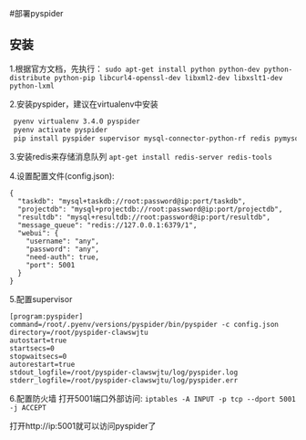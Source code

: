 #部署pyspider
## 安装
1.根据官方文档，先执行：
`sudo apt-get install python python-dev python-distribute python-pip libcurl4-openssl-dev libxml2-dev libxslt1-dev python-lxml`

2.安装pyspider，建议在virtualenv中安装
```bash
 pyenv virtualenv 3.4.0 pyspider
 pyenv activate pyspider 
 pip install pyspider supervisor mysql-connector-python-rf redis pymysql
```

3.安装redis来存储消息队列
`apt-get install redis-server redis-tools`

4.设置配置文件(config.json):
```
{
  "taskdb": "mysql+taskdb://root:password@ip:port/taskdb",
  "projectdb": "mysql+projectdb://root:password@ip:port/projectdb",
  "resultdb": "mysql+resultdb://root:password@ip:port/resultdb",
  "message_queue": "redis://127.0.0.1:6379/1",
  "webui": {
    "username": "any",
    "password": "any",
    "need-auth": true,
    "port": 5001
  }
}
```
5.配置supervisor
```
[program:pyspider]
command=/root/.pyenv/versions/pyspider/bin/pyspider -c config.json
directory=/root/pyspider-clawswjtu
autostart=true
startsecs=0
stopwaitsecs=0
autorestart=true
stdout_logfile=/root/pyspider-clawswjtu/log/pyspider.log
stderr_logfile=/root/pyspider-clawswjtu/log/pyspider.err
```

6.配置防火墙
打开5001端口外部访问:
`iptables -A INPUT -p tcp --dport 5001 -j ACCEPT`

打开http://ip:5001就可以访问pyspider了